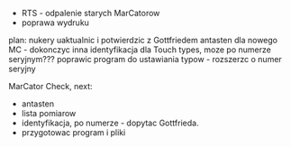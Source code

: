 - RTS - odpalenie starych MarCatorow
- poprawa wydruku


plan:
nukery uaktualnic i potwierdzic z Gottfriedem
antasten dla nowego MC - dokonczyc
inna identyfikacja dla Touch types, moze po numerze seryjnym???
poprawic program do ustawiania typow - rozszerzc o numer seryjny



MarCator Check, next:
- antasten
- lista pomiarow
- identyfikacja, po numerze - dopytac Gottfrieda.
- przygotowac program i pliki
